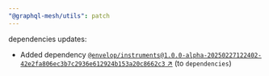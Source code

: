 ```yaml
---
"@graphql-mesh/utils": patch
---
```

dependencies updates:
  - Added dependency [`@envelop/instruments@1.0.0-alpha-20250227122402-42e2fa806ec3b7c2936e612924b153a20c8662c3` ↗︎](https://www.npmjs.com/package/@envelop/instruments/v/1.0.0) (to `dependencies`)
